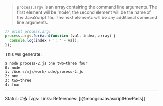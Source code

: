 

> `process.argv` is an array containing the command line arguments. The first element will be 'node', the second element will be the name of the JavaScript file. The next elements will be any additional command line arguments.

```javascript
// print process.argv
process.argv.forEach(function (val, index, array) {
  console.log(index + ': ' + val);
});
```

This will generate:

```
$ node process-2.js one two=three four
0: node
1: /Users/mjr/work/node/process-2.js
2: one
3: two=three
4: four
```


---
Status: #📥 
Tags:
Links:
References:
[[@moogooJavascriptHowPass]]
